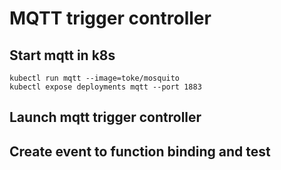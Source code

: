 # MQTT trigger controller

## Start mqtt in k8s

```
kubectl run mqtt --image=toke/mosquito
kubectl expose deployments mqtt --port 1883
```

## Launch mqtt trigger controller


## Create event to function binding and test

